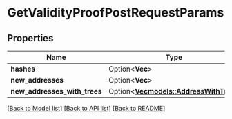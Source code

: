 # GetValidityProofPostRequestParams

## Properties

Name | Type | Description | Notes
------------ | ------------- | ------------- | -------------
**hashes** | Option<**Vec<String>**> |  | [optional]
**new_addresses** | Option<**Vec<String>**> |  | [optional]
**new_addresses_with_trees** | Option<[**Vec<models::AddressWithTree>**](AddressWithTree.md)> |  | [optional]

[[Back to Model list]](../README.md#documentation-for-models) [[Back to API list]](../README.md#documentation-for-api-endpoints) [[Back to README]](../README.md)


